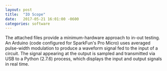 ```yaml
---
layout: post
title:  "IO Scope"
date:   2017-05-21 16:01:00 -0600
categories: software
---
```

The attached files provide a minimum-hardware approach to in-out testing. An Arduino (code configured for SparkFun's Pro Micro) uses averaged pulse-width modulation to produce a waveform signal fed to the input of a circuit. The signal appearing at the output is sampled and transmitted via USB to a Python (2.7.6) process, which displays the input and output signals in real time.
